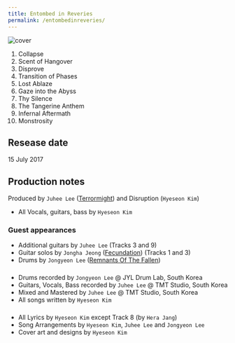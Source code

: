 ```yaml
---
title: Entombed in Reveries
permalink: /entombedinreveries/
---
```

![cover](https://github.com/Disruption666/disruption666.github.io/blob/main/ent_cover.jpg)
1. Collapse
2. Scent of Hangover
3. Disprove
4. Transition of Phases
5. Lost Ablaze
6. Gaze into the Abyss
7. Thy Silence
8. The Tangerine Anthem
9. Infernal Aftermath
10. Monstrosity

## Resease date
15 July 2017

 
## Production notes
Produced by `Juhee Lee` ([Terrormight](https://www.metal-archives.com/bands/Terrormight/3540290935)) and Disruption (`Hyeseon Kim`)

- All Vocals, guitars, bass by `Hyeseon Kim` 


### Guest appearances
- Additional guitars by `Juhee Lee` (Tracks 3 and 9)
- Guitar solos by `Jongha Jeong` ([Fecundation](https://www.metal-archives.com/bands/Fecundation/3540394170)) (Tracks 1 and 3)
- Drums by `Jongyeon Lee` ([Remnants Of The Fallen](https://www.metal-archives.com/bands/Remnants_of_the_Fallen/3540331909))

### 
- Drums recorded by `Jongyeon Lee` @ JYL Drum Lab, South Korea
- Guitars, Vocals, Bass recorded by `Juhee Lee` @ TMT Studio, South Korea
- Mixed and Mastered by `Juhee Lee` @ TMT Studio, South Korea
- All songs written by `Hyeseon Kim`

###
- All Lyrics by `Hyeseon Kim` except Track 8 (by `Hera Jang`)
- Song Arrangements by `Hyeseon Kim`, `Juhee Lee` and `Jongyeon Lee`
- Cover art and designs by `Hyeseon Kim`
